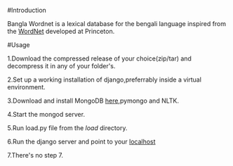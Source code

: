 #Introduction

Bangla Wordnet is a lexical database for the bengali language inspired from the [WordNet](wordnet.princeton.edu) developed at Princeton.

#Usage

1.Download the compressed release of your choice(zip/tar) and decompress it in any of your folder's.

2.Set up a working installation of django,preferrably inside a virtual environment.

3.Download and install MongoDB [here](http://www.mongodb.org/downloads),pymongo and NLTK.

4.Start the mongod server.

5.Run load.py file from the *load* directory.

6.Run the django server and point to your [localhost](http://127.0.0.1)

7.There's no step 7.


  

